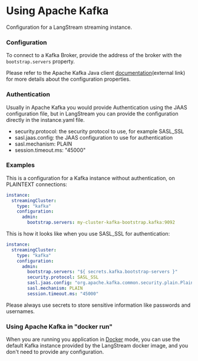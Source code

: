 # Using Apache Kafka

Configuration for a LangStream streaming instance.

### Configuration

To connect to a Kafka Broker, provide the address of the broker with the `bootstrap.servers` property.

Please refer to the Apache Kafka Java client [documentation](https://kafka.apache.org/10/javadoc/index.html?org/apache/kafka/clients/producer/KafkaProducer.html)(external link) for more details about the configuration properties.


### Authentication

Usually in Apache Kafka you would provide Authentication using the JAAS configuration file, but in LangStream you can provide the configuration directly in the instance.yaml file.

- security.protocol: the security protocol to use, for example SASL_SSL
- sasl.jaas.config: the JAAS configuration to use for authentication
- sasl.mechanism: PLAIN
- session.timeout.ms: "45000"


### Examples

This is a configuration for a Kafka instance without authentication, on PLAINTEXT connections:

```yaml
instance:
  streamingCluster:
    type: "kafka"
    configuration:
      admin:
        bootstrap.servers: my-cluster-kafka-bootstrap.kafka:9092
```


This is how it looks like when you use SASL_SSL for authentication:

```yaml
instance:
  streamingCluster:
    type: "kafka"
    configuration:
      admin:
        bootstrap.servers: "${ secrets.kafka.bootstrap-servers }"
        security.protocol: SASL_SSL
        sasl.jaas.config: "org.apache.kafka.common.security.plain.PlainLoginModule required username='${ secrets.kafka.username }' password='${ secrets.kafka.password }';"
        sasl.mechanism: PLAIN
        session.timeout.ms: "45000"
```

Please always use secrets to store sensitive information like passwords and usernames.

### Using Apache Kafka in "docker run"

When you are running you application in [Docker](../../installation/docker.md) mode, you can use the default Kafka instance provided by the LangStream docker image, and you don't need to provide any configuration.